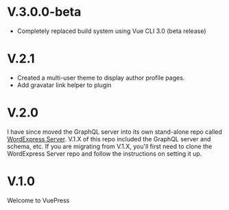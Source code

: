 # V.3.0.0-beta

- Completely replaced build system using Vue CLI 3.0 (beta release)

# V.2.1

- Created a multi-user theme to display author profile pages. 
- Add gravatar link helper to plugin


# V.2.0

I have since moved the GraphQL server into its own stand-alone repo called [WordExpress Server](https://github.com/ramsaylanier/WordExpress-Server). V.1.X of this repo included the GraphQL server and schema, etc. If you are migrating from V.1.X, you'll first need to clone the WordExpress Server repo and follow the instructions on setting it up.

# V.1.0

Welcome to VuePress